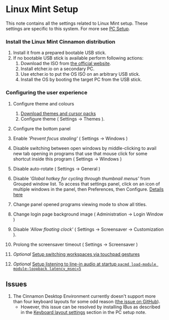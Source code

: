 # Linux Mint Setup

This note contains all the settings related to Linux Mint setup. These settings are specific to this system. For more see [PC Setup](pc-setup.md).

### Install the Linux Mint Cinnamon distribution

1. Install it from a prepared bootable USB stick.
2. If no bootable USB stick is available perform following actions:
   1. Download the ISO from [the official website](https://linuxmint.com/download.php).
   2. Install etcher.io on a secondary PC.
   3. Use etcher.io to put the OS ISO on an arbitrary USB stick.
   4. Install the OS by booting the target PC from the USB stick.

### Configuring the user experience

1. Configure theme and colours
   1. [Download themes and cursor packs](pc-setup.md#configuring-the-user-experience)
   2. Configure theme ( Settings $\to$ Themes ).

2. Configure the bottom panel

3. Enable *'Prevent focus stealing'* ( Settings $\to$ Windows )

4. Disable switching between open windows by middle-clicking to avail new tab opening in programs that use that mouse click for some shortcut inside this program ( Settings $\to$ Windows )

5. Disable auto-rotate ( Settings $\to$ General )

6.  Disable *'Global hotkey for cycling through thumbnail menus'* from Grouped window list. To access that settings panel, click on an icon of multiple windows in the panel, then Preferences, then Configure. [Details here](https://forums.linuxmint.com/viewtopic.php?t=291898)

7. Change panel opened programs viewing mode to show all titles.

8. Change login page background image ( Administration $\to$ Login Window )

9. Disable *'Allow floating clock'* ( Settings $\to$ Screensaver $\to$ Customization ).

10. Prolong the screensaver timeout ( Settings $\to$ Screensaver )

11. *Optional* [Setup switching workspaces via touchpad gestures](https://github.com/Hikari9/comfortable-swipe)

    <!-- spellchecker: disable-next-line -->
12. *Optional* [Setup listening to line-in audio at startup `pacmd load-module module-loopback latency_msec=5`](https://unix.stackexchange.com/questions/263274/pipe-mix-line-in-to-output-in-pulseaudio)

## Issues

1. The Cinnamon Desktop Environment currently doesn't support more than four keyboard layouts for some odd reason ([the issue on GitHub](https://github.com/linuxmint/cinnamon/issues/3212#issuecomment-337725452)).
   - However, this issue can be resolved by installing IBus as described in the [Keyboard layout settings](pc-setup.md#keyboard-layout-settings) section in the PC setup note.
